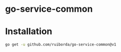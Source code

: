# go-service-common

# Installation

```bash
go get -u github.com/ruiborda/go-service-common@v1
```

